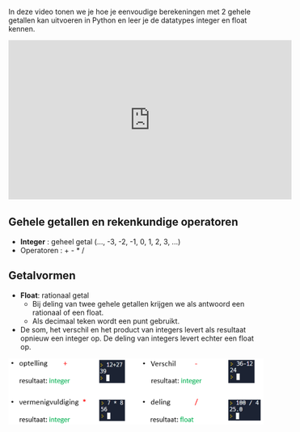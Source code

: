In deze video tonen we je hoe je eenvoudige berekeningen met 2 gehele getallen kan uitvoeren in Python en leer je de datatypes integer en float kennen.

<div align="center">
<iframe width="560" height="315" src="https://www.youtube.com/embed/iP78KB8QPg0" title="YouTube video player" frameborder="0" allow="accelerometer; autoplay; clipboard-write; encrypted-media; gyroscope; picture-in-picture; web-share" allowfullscreen></iframe>
</div>

## Gehele getallen en rekenkundige operatoren
* **Integer** : geheel getal (..., -3, -2, -1, 0, 1, 2, 3, ...)
* Operatoren : +  -  *  /

## Getalvormen
<div>
<ul> 
    <li> <b>Float</b>: rationaal getal
         <ul>
             <li> Bij deling van twee gehele getallen krijgen we als antwoord een rationaal of een float.</li>
             <li> Als decimaal teken wordt een punt gebruikt.</li>
         </ul>
    </li>
    <li>De som, het verschil en het product van integers levert als resultaat opnieuw een integer op. De deling van integers levert echter een float op.</li>
</ul>
</div>

<img src="media/rekenkundige_operatoren.png" align="center" width="650px" data-caption="De rekenkundige operatoren voor de optelling, het verschil, het product en de deling." />
